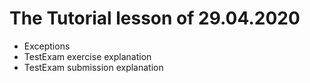 # The Tutorial lesson of 29.04.2020

- Exceptions 
- TestExam exercise explanation
- TestExam submission explanation 
